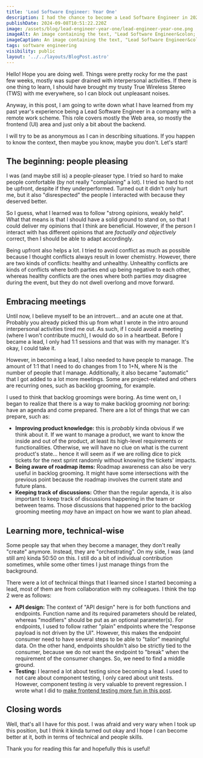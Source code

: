 ```yaml
---
title: 'Lead Software Engineer: Year One'
description: I had the chance to become a Lead Software Engineer in 2023. This post reflects the things that I learned over the past 1 year.
publishDate: 2024-09-08T10:51:22.220Z
image: /assets/blog/lead-engineer-year-one/lead-engineer-year-one.png
imageAlt: An image containing the text, "Lead Software Engineer&colon; Year One".
imageCaption: An image containing the text, "Lead Software Engineer&colon; Year One".
tags: software engineering
visibility: public
layout: '../../layouts/BlogPost.astro'
---
```


Hello! Hope you are doing well. Things were pretty rocky for me the past few weeks, mostly was super drained with interpersonal activities. If there is one thing to learn, I should have brought my trusty True Wireless Stereo (TWS) with me everywhere, so I can block out unpleasant noises.

Anyway, in this post, I am going to write down what I have learned from my past year's experience being a Lead Software Engineer in a company with a remote work scheme. This role covers mostly the Web area, so mostly the frontend (UI) area and just only a bit about the backend.

I will try to be as anonymous as I can in describing situations. If you happen to know the context, then maybe you know, maybe you don't. Let's start!

## The beginning: people pleasing

I was (and maybe still is) a people-pleaser type. I tried so hard to make people comfortable (by not really "complaining" a lot). I tried so hard to not be upfront, despite if they underperformed. Turned out it didn't only hurt me, but it also "disrespected" the people I interacted with because they deserved better.

So I guess, what I learned was to follow "strong opinions, weakly held". What that means is that I should have a solid ground to stand on, so that I could deliver my opinions that I think are beneficial. However, if the person I interact with has different opinions that are _factually and objectively_ correct, then I should be able to adapt accordingly.

Being upfront also helps a lot. I tried to avoid conflict as much as possible because I thought conflicts always result in lower chemistry. However, there are two kinds of conflicts: healthy and unhealthy. Unhealthy conflicts are kinds of conflicts where both parties end up being negative to each other, whereas healthy conflicts are the ones where both parties _may_ disagree during the event, but they do not dwell overlong and move forward.

## Embracing meetings

Until now, I believe myself to be an introvert... and an acute one at that. Probably you already picked this up from what I wrote in the intro around interpersonal activities tired me out. As such, if I could avoid a meeting (where I won't contribute much), I would do so in a heartbeat. Before I became a lead, I only had 1:1 sessions and that was with my manager. It's okay, I could take it.

However, in becoming a lead, I also needed to have people to manage. The amount of 1:1 that I need to do changes from 1 to 1+N, where N is the number of people that I manage. Additionally, it also became "automatic" that I got added to a lot more meetings. Some are project-related and others are recurring ones, such as backlog grooming, for example.

I used to think that backlog groomings were boring. As time went on, I began to realize that there is a way to make backlog grooming _not_ boring: have an agenda and come prepared. There are a lot of things that we can prepare, such as:

- **Improving product knowledge:** this is _probably_ kinda obvious if we think about it. If we want to manage a product, we want to know the inside and out of the product, at least its high-level requirements or functionalities. Otherwise, we will have no clue on what is the current product's state... hence it will seem as if we are rolling dice to pick tickets for the next sprint randomly without knowing the tickets' impacts.
- **Being aware of roadmap items:** Roadmap awareness can also be very useful in backlog grooming. It might have some intersections with the previous point because the roadmap involves the current state and future plans.
- **Keeping track of discussions:** Other than the regular agenda, it is also important to keep track of discussions happening in the team or between teams. Those discussions that happened prior to the backlog grooming meeting _may_ have an impact on how we want to plan ahead.

## Learning more, technical-wise

Some people say that when they become a manager, they don't really "create" anymore. Instead, they are "orchestrating". On my side, I was (and still am) kinda 50:50 on this. I still do a bit of individual contribution sometimes, while some other times I just manage things from the background.

There were a lot of technical things that I learned since I started becoming a lead, most of them are from collaboration with my colleagues. I think the top 2 were as follows:

- **API design:** The context of "API design" here is for both functions and endpoints. Function name and its required parameters should be related, whereas "modifiers" should be put as an optional parameter(s). For endpoints, I used to follow rather "plain" endpoints where the "response payload is not driven by the UI". However, this makes the endpoint consumer need to have several steps to be able to "tailor" meaningful data. On the other hand, endpoints shouldn't also be strictly tied to the consumer, because we do not want the endpoint to "break" when the requirement of the consumer changes. So, we need to find a middle ground.
- **Testing:** I learned a lot about testing since becoming a lead. I used to not care about component testing, I only cared about unit tests. However, component testing _is_ very valuable to prevent regression. I wrote what I did to [make frontend testing more fun in this post](https://imballinst.dev/blog/making-testing-in-frontend-fun).

## Closing words

Well, that's all I have for this post. I was afraid and very wary when I took up this position, but I think it kinda turned out okay and I hope I can become better at it, both in terms of technical and people skills.

Thank you for reading this far and hopefully this is useful!
